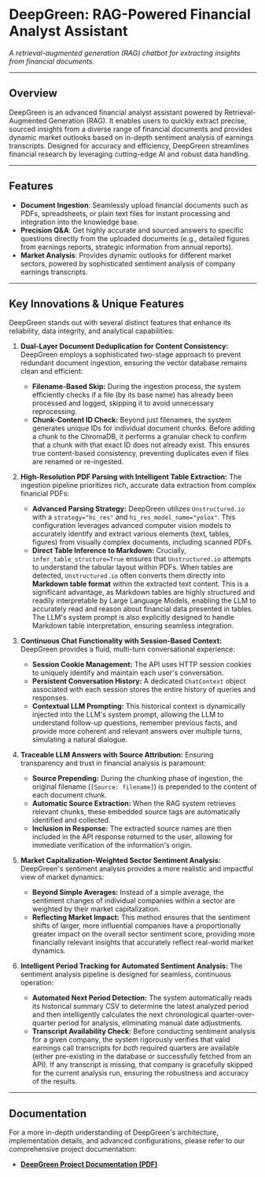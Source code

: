 # DeepGreen: RAG-Powered Financial Analyst Assistant

*A retrieval-augmented generation (RAG) chatbot for extracting insights from financial documents.*

---

## **Overview**

DeepGreen is an advanced financial analyst assistant powered by Retrieval-Augmented Generation (RAG). It enables users to quickly extract precise, sourced insights from a diverse range of financial documents and provides dynamic market outlooks based on in-depth sentiment analysis of earnings transcripts. Designed for accuracy and efficiency, DeepGreen streamlines financial research by leveraging cutting-edge AI and robust data handling.

---

## **Features**

* **Document Ingestion**: Seamlessly upload financial documents such as PDFs, spreadsheets, or plain text files for instant processing and integration into the knowledge base.
* **Precision Q&A**: Get highly accurate and sourced answers to specific questions directly from the uploaded documents (e.g., detailed figures from earnings reports, strategic information from annual reports).
* **Market Analysis**: Provides dynamic outlooks for different market sectors, powered by sophisticated sentiment analysis of company earnings transcripts.

---

## **Key Innovations & Unique Features**

DeepGreen stands out with several distinct features that enhance its reliability, data integrity, and analytical capabilities:

1.  **Dual-Layer Document Deduplication for Content Consistency:**
    DeepGreen employs a sophisticated two-stage approach to prevent redundant document ingestion, ensuring the vector database remains clean and efficient:
    * **Filename-Based Skip:** During the ingestion process, the system efficiently checks if a file (by its base name) has already been processed and logged, skipping it to avoid unnecessary reprocessing.
    * **Chunk-Content ID Check:** Beyond just filenames, the system generates unique IDs for individual document chunks. Before adding a chunk to the ChromaDB, it performs a granular check to confirm that a chunk with that exact ID does not already exist. This ensures true content-based consistency, preventing duplicates even if files are renamed or re-ingested.

2.  **High-Resolution PDF Parsing with Intelligent Table Extraction:**
    The ingestion pipeline prioritizes rich, accurate data extraction from complex financial PDFs:
    * **Advanced Parsing Strategy:** DeepGreen utilizes `Unstructured.io` with a `strategy="hi_res"` and `hi_res_model_name="yolox"`. This configuration leverages advanced computer vision models to accurately identify and extract various elements (text, tables, figures) from visually complex documents, including scanned PDFs.
    * **Direct Table Inference to Markdown:** Crucially, `infer_table_structure=True` ensures that `Unstructured.io` attempts to understand the tabular layout within PDFs. When tables are detected, `Unstructured.io` often converts them directly into **Markdown table format** within the extracted text content. This is a significant advantage, as Markdown tables are highly structured and readily interpretable by Large Language Models, enabling the LLM to accurately read and reason about financial data presented in tables. The LLM's system prompt is also explicitly designed to handle Markdown table interpretation, ensuring seamless integration.

3.  **Continuous Chat Functionality with Session-Based Context:**
    DeepGreen provides a fluid, multi-turn conversational experience:
    * **Session Cookie Management:** The API uses HTTP session cookies to uniquely identify and maintain each user's conversation.
    * **Persistent Conversation History:** A dedicated `ChatContext` object associated with each session stores the entire history of queries and responses.
    * **Contextual LLM Prompting:** This historical context is dynamically injected into the LLM's system prompt, allowing the LLM to understand follow-up questions, remember previous facts, and provide more coherent and relevant answers over multiple turns, simulating a natural dialogue.

4.  **Traceable LLM Answers with Source Attribution:**
    Ensuring transparency and trust in financial analysis is paramount:
    * **Source Prepending:** During the chunking phase of ingestion, the original filename (`[Source: filename]`) is prepended to the content of each document chunk.
    * **Automatic Source Extraction:** When the RAG system retrieves relevant chunks, these embedded source tags are automatically identified and collected.
    * **Inclusion in Response:** The extracted source names are then included in the API response returned to the user, allowing for immediate verification of the information's origin.

5.  **Market Capitalization-Weighted Sector Sentiment Analysis:**
    DeepGreen's sentiment analysis provides a more realistic and impactful view of market dynamics:
    * **Beyond Simple Averages:** Instead of a simple average, the sentiment changes of individual companies within a sector are weighted by their market capitalization.
    * **Reflecting Market Impact:** This method ensures that the sentiment shifts of larger, more influential companies have a proportionally greater impact on the overall sector sentiment score, providing more financially relevant insights that accurately reflect real-world market dynamics.

6.  **Intelligent Period Tracking for Automated Sentiment Analysis:**
    The sentiment analysis pipeline is designed for seamless, continuous operation:
    * **Automated Next Period Detection:** The system automatically reads its historical summary CSV to determine the latest analyzed period and then intelligently calculates the next chronological quarter-over-quarter period for analysis, eliminating manual date adjustments.
    * **Transcript Availability Check:** Before conducting sentiment analysis for a given company, the system rigorously verifies that valid earnings call transcripts for *both* required quarters are available (either pre-existing in the database or successfully fetched from an API). If any transcript is missing, that company is gracefully skipped for the current analysis run, ensuring the robustness and accuracy of the results.

---

## **Documentation**

For a more in-depth understanding of DeepGreen's architecture, implementation details, and advanced configurations, please refer to our comprehensive project documentation:

* **[DeepGreen Project Documentation (PDF)](./docs/Project_documentation.pdf)**
